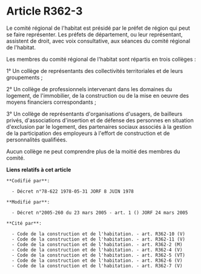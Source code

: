 # Article R362-3

Le comité régional de l'habitat est présidé par le préfet de région qui peut se faire représenter. Les préfets de
département, ou leur représentant, assistent de droit, avec voix consultative, aux séances du comité régional de l'habitat.

Les membres du comité régional de l'habitat sont répartis en trois collèges :

1° Un collège de représentants des collectivités territoriales et de leurs groupements ;

2° Un collège de professionnels intervenant dans les domaines du logement, de l'immobilier, de la construction ou de la mise
en oeuvre des moyens financiers correspondants ;

3° Un collège de représentants d'organisations d'usagers, de bailleurs privés, d'associations d'insertion et de défense des
personnes en situation d'exclusion par le logement, des partenaires sociaux associés à la gestion de la participation des
employeurs à l'effort de construction et de personnalités qualifiées.

Aucun collège ne peut comprendre plus de la moitié des membres du comité.

**Liens relatifs à cet article**

	**Codifié par**:

	  - Décret n°78-622 1978-05-31 JORF 8 JUIN 1978

	**Modifié par**:

	  - Décret n°2005-260 du 23 mars 2005 - art. 1 () JORF 24 mars 2005

	**Cité par**:

	  - Code de la construction et de l'habitation. - art. R362-10 (V)
	  - Code de la construction et de l'habitation. - art. R362-11 (V)
	  - Code de la construction et de l'habitation. - art. R362-2 (M)
	  - Code de la construction et de l'habitation. - art. R362-4 (V)
	  - Code de la construction et de l'habitation. - art. R362-5 (VT)
	  - Code de la construction et de l'habitation. - art. R362-6 (V)
	  - Code de la construction et de l'habitation. - art. R362-7 (V)
